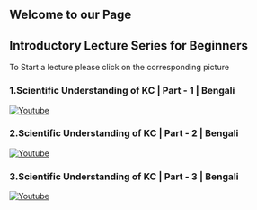 ## Welcome to our Page

## 	Introductory Lecture Series for Beginners 

To Start a lecture please click on the corresponding picture

### 1.Scientific Understanding of KC | Part - 1 | Bengali 
[![Youtube](https://img.youtube.com/vi/PmqUlkh6ly0/0.jpg)](https://www.youtube.com/watch?v=PmqUlkh6ly0) 
### 2.Scientific Understanding of KC | Part - 2 | Bengali
[![Youtube](https://img.youtube.com/vi/5eu34-kenNM/0.jpg)](https://www.youtube.com/watch?v=5eu34-kenNM)  
### 3.Scientific Understanding of KC | Part - 3 | Bengali
[![Youtube](https://img.youtube.com/vi/9OUlyN5tMjg/0.jpg)](https://www.youtube.com/watch?v=9OUlyN5tMjg)
